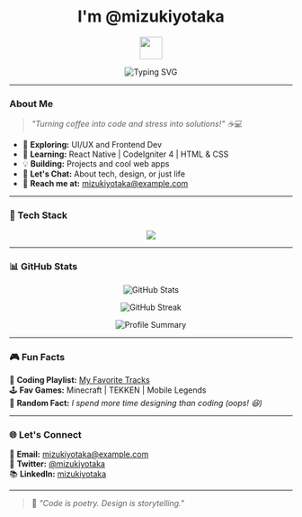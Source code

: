 <h1 align="center">I'm @mizukiyotaka</h1>

<p align="center">
  <img src="https://media.giphy.com/media/hvRJCLFzcasrR4ia7z/giphy.gif" width="40px">
</p>

<p align="center">
  <img src="https://readme-typing-svg.demolab.com?font=Fira+Code&pause=1000&color=F75C7E&center=true&vCenter=true&width=450&lines=Full-stack+Developer;UI%2FUX+Designer;Passionate+Problem+Solver;Lifelong+Learner" alt="Typing SVG" />
</p>

---

### About Me
> _"Turning coffee into code and stress into solutions!" ☕💻_  

- 👀 **Exploring:** UI/UX and Frontend Dev  
- 🌱 **Learning:** React Native | CodeIgniter 4 | HTML & CSS  
- 💡 **Building:** Projects and cool web apps  
- 💬 **Let's Chat:** About tech, design, or just life  
- 💌 **Reach me at:** [mizukiyotaka@example.com](mailto:mizukiyotaka@example.com)  

---

### 🎨 Tech Stack
<p align="center">
  <img src="https://skillicons.dev/icons?i=react,firebase,js,java,html,css,tailwind,figma,github" />
</p>

---

### 📊 GitHub Stats  
<p align="center">
  <img src="https://github-readme-stats.vercel.app/api?username=mizukiyotaka&show_icons=true&theme=tokyonight" alt="GitHub Stats" />
</p>  

<p align="center">
  <img src="https://github-readme-streak-stats.herokuapp.com/?user=mizukiyotaka&theme=tokyonight" alt="GitHub Streak" />
</p>  

<p align="center">
  <img src="https://github-profile-summary-cards.vercel.app/api/cards/profile-details?username=mizukiyotaka&theme=tokyonight" alt="Profile Summary" />
</p>

---

### 🎮 Fun Facts
🎵 **Coding Playlist:** [My Favorite Tracks](https://open.spotify.com/)  
🕹️ **Fav Games:** Minecraft | TEKKEN | Mobile Legends  
💭 **Random Fact:** _I spend more time designing than coding (oops! 😆)_  

---

### 🌐 Let's Connect
💌 **Email:** [mizukiyotaka@example.com](mailto:mizukiyotaka@example.com)  
💬 **Twitter:** [@mizukiyotaka](https://twitter.com/mizukiyotaka)  
📚 **LinkedIn:** [mizukiyotaka](https://linkedin.com/in/mizukiyotaka)  

---

> 🚀 _"Code is poetry. Design is storytelling."_  

